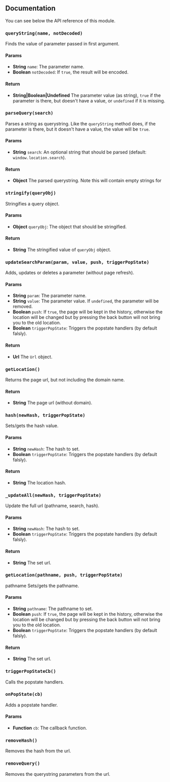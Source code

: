## Documentation

You can see below the API reference of this module.

### `queryString(name, notDecoded)`
Finds the value of parameter passed in first argument.

#### Params
- **String** `name`: The parameter name.
- **Boolean** `notDecoded`: If `true`, the result will be encoded.

#### Return
- **String|Boolean|Undefined** The parameter value (as string), `true` if the parameter is there, but doesn't have a value, or
`undefined` if it is missing.

### `parseQuery(search)`
Parses a string as querystring. Like the `queryString` method does, if
the parameter is there, but it doesn't have a value, the value will
be `true`.

#### Params
- **String** `search`: An optional string that should be parsed (default: `window.location.search`).

#### Return
- **Object** The parsed querystring. Note this will contain empty strings for

### `stringify(queryObj)`
Stringifies a query object.

#### Params
- **Object** `queryObj`: The object that should be stringified.

#### Return
- **String** The stringified value of `queryObj` object.

### `updateSearchParam(param, value, push, triggerPopState)`
Adds, updates or deletes a parameter (without page refresh).

#### Params
- **String** `param`: The parameter name.
- **String** `value`: The parameter value. If `undefined`, the parameter will be removed.
- **Boolean** `push`: If `true`, the page will be kept in the history, otherwise the location will be changed but by pressing the back button
will not bring you to the old location.
- **Boolean** `triggerPopState`: Triggers the popstate handlers (by default falsly).

#### Return
- **Url** The `Url` object.

### `getLocation()`
Returns the page url, but not including the domain name.

#### Return
- **String** The page url (without domain).

### `hash(newHash, triggerPopState)`
Sets/gets the hash value.

#### Params
- **String** `newHash`: The hash to set.
- **Boolean** `triggerPopState`: Triggers the popstate handlers (by default falsly).

#### Return
- **String** The location hash.

### `_updateAll(newHash, triggerPopState)`
Update the full url (pathname, search, hash).

#### Params
- **String** `newHash`: The hash to set.
- **Boolean** `triggerPopState`: Triggers the popstate handlers (by default falsly).

#### Return
- **String** The set url.

### `getLocation(pathname, push, triggerPopState)`
pathname
Sets/gets the pathname.

#### Params
- **String** `pathname`: The pathname to set.
- **Boolean** `push`: If `true`, the page will be kept in the history, otherwise the location will be changed but by pressing the back button
will not bring you to the old location.
- **Boolean** `triggerPopState`: Triggers the popstate handlers (by default falsly).

#### Return
- **String** The set url.

### `triggerPopStateCb()`
Calls the popstate handlers.

### `onPopState(cb)`
Adds a popstate handler.

#### Params
- **Function** `cb`: The callback function.

### `removeHash()`
Removes the hash from the url.

### `removeQuery()`
Removes the querystring parameters from the url.

